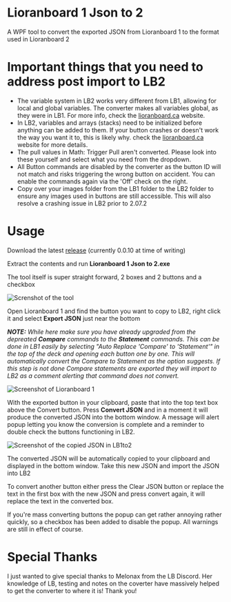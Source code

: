# Lioranboard 1 Json to 2
A WPF tool to convert the exported JSON from Lioranboard 1 to the format used in Lioranboard 2

# Important things that you need to address post import to LB2
- The variable system in LB2 works very different from LB1, allowing for local and global variables. The converter makes all variables global, as they were in LB1. For more info, check the [lioranboard.ca](https://lioranboard.ca/docs2/getting-started/migrating) website.
- In LB2, variables and arrays (stacks) need to be initialized before anything can be added to them. If your button crashes or doesn't work the way you want it to, this is likely why. check the [lioranboard.ca](https://lioranboard.ca/docs2/commands/variables#initvariables) website for more details.
- The pull values in Math: Trigger Pull aren't converted. Please look into these yourself and select what you need from the dropdown.
- All Button commands are disabled by the converter as the button ID will not match and risks triggering the wrong button on accident. You can enable the commands again via the 'Off' check on the right.
- Copy over your images folder from the LB1 folder to the LB2 folder to ensure any images used in buttons are still accessible. This will also resolve a crashing issue in LB2 prior to 2.07.2

# Usage
Download the latest [release](https://github.com/Phat32/Lioranboard-1-Json-to-2/releases) (currently 0.0.10 at time of writing)

Extract the contents and run **Lioranboard 1 Json to 2.exe**

The tool itself is super straight forward, 2 boxes and 2 buttons and a checkbox

![Screnshot of the tool](https://user-images.githubusercontent.com/10120690/156736325-43b69612-82f8-461c-8eb0-cb8f2a262842.png)

Open Lioranboard 1 and find the button you want to copy to LB2, right click it and select **Export JSON** just near the bottom

***NOTE:** While here make sure you have already upgraded from the depreated **Compare** commands to the **Statement** commands. This can be done in LB1 easily by selecting "Auto Replace 'Compare' to 'Statement'" in the top of the deck and opening each button one by one. This will automatically convert the Compare to Statement as the option suggests. If this step is not done Compare statements are exported they will import to LB2 as a comment alerting that command does not convert.*

![Screenshot of Lioranboard 1](https://user-images.githubusercontent.com/10120690/156732790-ac589a32-36af-4d89-be7d-684b674a275f.png)

With the exported button in your clipboard, paste that into the top text box above the Convert button. Press **Convert JSON** and in a moment it will produce the converted JSON into the bottom window. A message will alert popup letting you know the conversion is complete and a reminder to double check the buttons functioning in LB2.

![Screenshot of the copied JSON in LB1to2](https://user-images.githubusercontent.com/10120690/156736684-aa2c5d1e-102c-4ea1-a603-cf8b8a54b3bc.png)

The converted JSON will be automatically copied to your clipboard and displayed in the bottom window. Take this new JSON and import the JSON into LB2

To convert another button either press the Clear JSON button or replace the text in the first box with the new JSON and press convert again, it will replace the text in the converted box.

If you're mass converting buttons the popup can get rather annoying rather quickly, so a checkbox has been added to disable the popup. All warnings are still in effect of course.

# Special Thanks
I just wanted to give special thanks to Melonax from the LB Discord. Her knowledge of LB, testing and notes on the coverter have massively helped to get the converter to where it is! Thank you!
